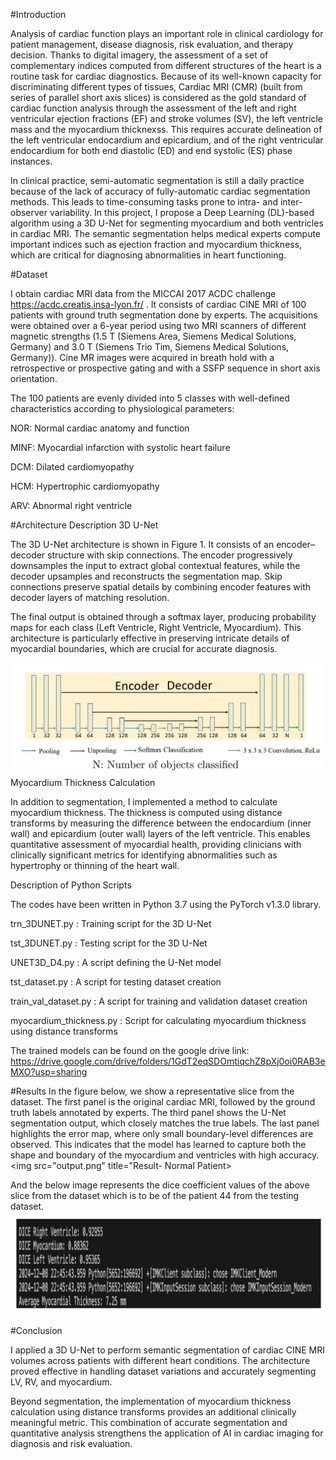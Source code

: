 #Introduction

Analysis of cardiac function plays an important role in clinical cardiology for patient management, disease diagnosis, risk evaluation, and therapy decision. Thanks to digital imagery, the assessment of a set of complementary indices computed from different structures of the heart is a routine task for cardiac diagnostics. Because of its well-known capacity for discriminating different types of tissues, Cardiac MRI (CMR) (built from series of parallel short axis slices) is considered as the gold standard of cardiac function analysis through the assessment of the left and right ventricular ejection fractions (EF) and stroke volumes (SV), the left ventricle mass and the myocardium thicknexss. This requires accurate delineation of the left ventricular endocardium and epicardium, and of the right ventricular endocardium for both end diastolic (ED) and end systolic (ES) phase instances.

In clinical practice, semi-automatic segmentation is still a daily practice because of the lack of accuracy of fully-automatic cardiac segmentation methods. This leads to time-consuming tasks prone to intra- and inter-observer variability. In this project, I propose a Deep Learning (DL)-based algorithm using a 3D U-Net for segmenting myocardium and both ventricles in cardiac MRI. The semantic segmentation helps medical experts compute important indices such as ejection fraction and myocardium thickness, which are critical for diagnosing abnormalities in heart functioning.

#Dataset

I obtain cardiac MRI data from the MICCAI 2017 ACDC challenge https://acdc.creatis.insa-lyon.fr/
. It consists of cardiac CINE MRI of 100 patients with ground truth segmentation done by experts. The acquisitions were obtained over a 6-year period using two MRI scanners of different magnetic strengths (1.5 T (Siemens Area, Siemens Medical Solutions, Germany) and 3.0 T (Siemens Trio Tim, Siemens Medical Solutions, Germany)). Cine MR images were acquired in breath hold with a retrospective or prospective gating and with a SSFP sequence in short axis orientation.

The 100 patients are evenly divided into 5 classes with well-defined characteristics according to physiological parameters:

NOR: Normal cardiac anatomy and function

MINF: Myocardial infarction with systolic heart failure

DCM: Dilated cardiomyopathy

HCM: Hypertrophic cardiomyopathy

ARV: Abnormal right ventricle

#Architecture Description
3D U-Net

The 3D U-Net architecture is shown in Figure 1. It consists of an encoder–decoder structure with skip connections. The encoder progressively downsamples the input to extract global contextual features, while the decoder upsamples and reconstructs the segmentation map. Skip connections preserve spatial details by combining encoder features with decoder layers of matching resolution.

The final output is obtained through a softmax layer, producing probability maps for each class (Left Ventricle, Right Ventricle, Myocardium). This architecture is particularly effective in preserving intricate details of myocardial boundaries, which are crucial for accurate diagnosis.

<img src="3DUNET.jpg" title="3D U-Net Architecture">
Myocardium Thickness Calculation

In addition to segmentation, I implemented a method to calculate myocardium thickness. The thickness is computed using distance transforms by measuring the difference between the endocardium (inner wall) and epicardium (outer wall) layers of the left ventricle. This enables quantitative assessment of myocardial health, providing clinicians with clinically significant metrics for identifying abnormalities such as hypertrophy or thinning of the heart wall.

Description of Python Scripts

The codes have been written in Python 3.7 using the PyTorch v1.3.0 library.

trn_3DUNET.py : Training script for the 3D U-Net

tst_3DUNET.py : Testing script for the 3D U-Net

UNET3D_D4.py : A script defining the U-Net model

tst_dataset.py : A script for testing dataset creation

train_val_dataset.py : A script for training and validation dataset creation

myocardium_thickness.py : Script for calculating myocardium thickness using distance transforms

The trained models can be found on the google drive link: https://drive.google.com/drive/folders/1GdT2eqSDOmtiqchZ8pXj0oi0RAB3eMXO?usp=sharing

#Results
In the figure below, we show a representative slice from the dataset. The first panel is the original cardiac MRI, followed by the ground truth labels annotated by experts. The third panel shows the U-Net segmentation output, which closely matches the true labels. The last panel highlights the error map, where only small boundary-level differences are observed. This indicates that the model has learned to capture both the shape and boundary of the myocardium and ventricles with high accuracy.
<img src="output.png" title="Result- Normal Patient>


And the below image represents the dice coefficient values of the above slice from the dataset which is to be of the patient 44 from the testing dataset.
<img src="values.png" title="Dice- Coefficeint values">






#Conclusion

I applied a 3D U-Net to perform semantic segmentation of cardiac CINE MRI volumes across patients with different heart conditions. The architecture proved effective in handling dataset variations and accurately segmenting LV, RV, and myocardium.

Beyond segmentation, the implementation of myocardium thickness calculation using distance transforms provides an additional clinically meaningful metric. This combination of accurate segmentation and quantitative analysis strengthens the application of AI in cardiac imaging for diagnosis and risk evaluation.